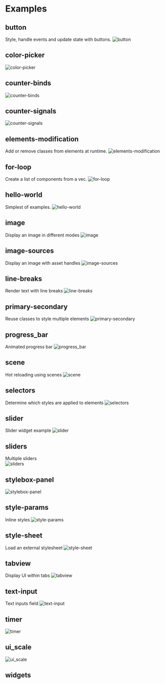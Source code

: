 # Examples

## button
Style, handle events and update state with buttons.
![button](../docs/img/examples/button.png)

## color-picker
![color-picker](../docs/img/examples/color-picker.gif)

## counter-binds
![counter-binds](../docs/img/examples/counter.gif)

## counter-signals
![counter-signals](../docs/img/examples/counter.gif)

## elements-modification
Add or remove classes from elements at runtime. 
![elements-modification](../docs/img/examples/elements-modification.png)

## for-loop
Create a list of components from a vec.
![for-loop](../docs/img/examples/for-loop.png)

## hello-world
Simplest of examples.
![hello-world](../docs/img/examples/hello-world.png)

## image
Display an image in different modes
![image](../docs/img/examples/image.png)

## image-sources
Display an image with asset handles
![image-sources](../docs/img/examples/image-sources.png)

## line-breaks
Render text with line breaks
![line-breaks](../docs/img/examples/line-breaks.png)

## primary-secondary
Reuse classes to style multiple elements
![primary-secondary](../docs/img/examples/primary-secondary.png)

## progress_bar
Animated progress bar
![progress_bar](../docs/img/examples/progress_bar.png)

## scene
Hot reloading using scenes
![scene](../docs/img/examples/scene.png)

## selectors
Determine which styles are applied to elements
![selectors](../docs/img/examples/selectors.gif)

## slider
Slider widget example 
![slider](../docs/img/examples/slider.png)

## sliders
Multiple sliders  
![sliders](../docs/img/examples/sliders.gif)

## stylebox-panel
![stylebox-panel](../docs/img/examples/stylebox-panel.png)

## style-params
Inline styles
![style-params](../docs/img/examples/style-params.png)

## style-sheet
Load an external stylesheet
![style-sheet](../docs/img/examples/style-sheet.png)

## tabview
Display UI within tabs
![tabview](../docs/img/examples/tabview.png)

## text-input
Text inputs field
![text-input](../docs/img/examples/text-input.png)

## timer
![timer](../docs/img/examples/timer.png)

## ui_scale
![ui_scale](../docs/img/examples/ui-scale.png)

## widgets
